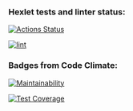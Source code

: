 ### Hexlet tests and linter status:
[![Actions Status](https://github.com/Morozov33/python-project-lvl1/workflows/hexlet-check/badge.svg)](https://github.com/Morozov33/python-project-lvl1/actions)

[![lint](https://github.com/Morozov33/python-project-lvl1/actions/workflows/lint.yml/badge.svg)](https://github.com/Morozov33/python-project-lvl1/actions/workflows/lint.yml)

### Badges from Code Climate:
[![Maintainability](https://api.codeclimate.com/v1/badges/31d0d1d272b4da4f88cf/maintainability)](https://codeclimate.com/github/Morozov33/python-project-lvl1/maintainability)

[![Test Coverage](https://api.codeclimate.com/v1/badges/31d0d1d272b4da4f88cf/test_coverage)](https://codeclimate.com/github/Morozov33/python-project-lvl1/test_coverage)
